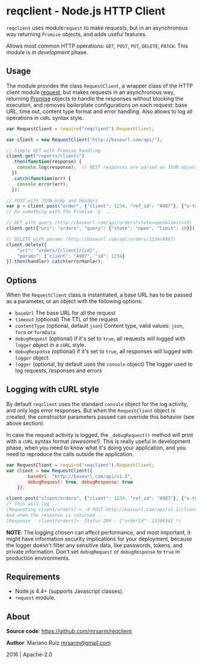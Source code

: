 reqclient - Node.js HTTP Client
===============================

`reqclient` uses module`request` to make requests, but in an
asynchronous way returning `Promise` objects, and adds useful features.

Allows most common HTTP operations: `GET`, `POST`, `PUT`, `DELETE`, `PATCH`.
This module is in _development_ phase.


Usage
-----

The module provides the class `RequestClient`, a wrapper class of the
HTTP client module [request](https://www.npmjs.com/package/request),
but makes requests in an asynchronous way, returning
[Promise](https://developer.mozilla.org/en-US/docs/Web/JavaScript/Reference/Global_Objects/Promise)
objects to handle the responses without blocking
the execution, and removes boilerplate configurations on each request:
base URL, time out, content type format and error handling. Also allows
to log all operations in `cURL` syntax style.

```js
var RequestClient = require("reqclient").RequestClient;

var client = new RequestClient("http://baseurl.com/api/");

// Simple GET with Promise handling
client.get("reports/clients")
  .then(function(response) {
    console.log(response);  // REST responses are parsed as JSON objects
  })
  .catch(function(err) {
    console.error(err);
  });

// POST with JSON body and headers
var p = client.post("order", {"client": 1234, "ref_id": "A987"}, {"x-token": "AFF01XX"})
// Do something with the Promise `p` ...

// GET with query (http://baseurl.com/api/orders?state=open&limit=10)
client.get({"uri": "orders", "query": {"state": "open", "limit": 10}})

// DELETE with params (http://baseurl.com/api/orders/1234/A987)
client.delete({
    "uri": "orders/{client}/{id}",
    "params": {"client": "A987", "id": 1234}
}).then(handler).catch(errorHanler);
```

Options
-------

When the `RequestClient` class is instantiated, a base URL
has to be passed as a parameter, or an object with the
following options:

- `baseUrl` The base URL for all the request
- `timeout` (optional) The TTL of the request
- `contentType` (optional, default `json`) Content type, valid
  values: `json`, `form` or `formData`
- `debugRequest` (optional) if it's set to `true`, all requests
  will logged with `logger` object in a `cURL` style.
- `debugResponse` (optional) if it's set to `true`, all responses
  will logged with `logger` object.
- `logger` (optional, by default uses the `console` object)
  The logger used to log requests, responses and errors


Logging with cURL style
-----------------------

By default `reqclient` uses the standard `console` object for the
log activity, and only logs error responses. But when the `RequestClient`
object is created, the constructor parameters passed can
override this behavior (see above section).

In case the request activity is logged, the `_debugRequest()` method
will print with a `cURL` syntax format _(awesome!)_. This is really
useful in development phase, when you need to know what it's doing your
application, and you need to reproduce the calls outside the application.

```js
var RequestClient = require("reqclient").RequestClient;
var client = new RequestClient({
        baseUrl: "http://baseurl.com/api/v1.1",
        debugRequest: true, debugResponse: true
    });

client.post("client/orders", {"client": 1234, "ref_id": "A987"}, {"x-token": "AFF01XX"})
/* This will log ...
[Requesting client/orders]-> -X POST http://baseurl.com/api/v1.1/client/orders -d '{"client": 1234, "ref_id": "A987"}' -H '{"x-token": "AFF01XX"}' -H Content-Type:application/json
And when the response is returned ...
[Response   client/orders]<- Status 200 - {"orderId": 1320934} */

```

**NOTE**: The logging chosen can affect performance, and most important,
it might have information security implications for your deployment,
because the logger doesn't filter any sensitive data, like passwords,
tokens, and private information. Don't set `debugRequest`
or `debugResponse` to `true` in production environments.


Requirements
------------

- Node.js 4.4+ (supports Javascript classes).
- `request` module.


About
-----

**Source code**: https://github.com/mrsarm/reqclient

**Author**: Mariano Ruiz <mrsarm@gmail.com>

2016  |  Apache-2.0
